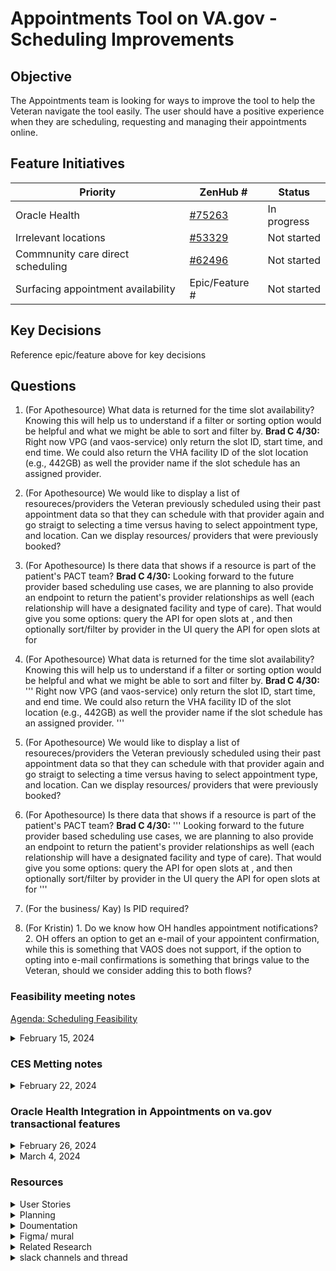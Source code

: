 # Appointments Tool on VA.gov - Scheduling Improvements

## Objective
The Appointments team is looking for ways to improve the tool to help the Veteran navigate the tool easily. The user should have a positive experience when they are scheduling, requesting and managing their appointments online. 



## Feature Initiatives 

| Priority | ZenHub #  | Status | 
| ------- | ---------- | ----- | 
| Oracle Health  | [#75263](https://app.zenhub.com/workspaces/appointments-product-management-63d2b0c51ad23091ff211acb/issues/gh/department-of-veterans-affairs/va.gov-team/75263) | In progress | 
|Irrelevant locations | [#53329](https://app.zenhub.com/workspaces/appointments-product-management-63d2b0c51ad23091ff211acb/issues/gh/department-of-veterans-affairs/va.gov-team/53329) | Not started | 
| Commnunity care direct scheduling | [#62496](https://app.zenhub.com/workspaces/appointments-product-management-63d2b0c51ad23091ff211acb/issues/gh/department-of-veterans-affairs/va.gov-team/62496) | Not started |
| Surfacing appointment availability | Epic/Feature # | Not started | 

## Key Decisions

Reference epic/feature above for key decisions


## Questions

1. (For Apothesource) What data is returned for the time slot availability? Knowing this will help us to understand if a filter or sorting option would be helpful and what we might be able to sort and filter by. **Brad C 4/30:** Right now VPG (and vaos-service) only return the slot ID, start time, and end time. We could also return the VHA facility ID of the slot location (e.g., 442GB) as well the provider name if the slot schedule has an assigned provider.
2. (For Apothesource) We would like to display a list of resoureces/providers the Veteran previously scheduled using their past appointment data so that they can schedule with that provider again and go straigt to selecting a time versus having to select appointment type, and location. Can we display resources/ providers that were previously booked? 
3. (For Apothesource) Is there data that shows if a resource is part of the patient's PACT team?
**Brad C 4/30:** Looking forward to the future provider based scheduling use cases, we are planning to also provide an endpoint to return the patient's provider relationships as well (each relationship will have a designated facility and type of care). That would give you some options:
query the API for open <type of care> slots at <location ID>, and then optionally sort/filter by provider in the UI
query the API for open <type of care> slots at <location ID> for <provider ID>
1. (For Apothesource) What data is returned for the time slot availability? Knowing this will help us to understand if a filter or sorting option would be helpful and what we might be able to sort and filter by. 
**Brad C 4/30:** 
'''
Right now VPG (and vaos-service) only return the slot ID, start time, and end time. 
We could also return the VHA facility ID of the slot location (e.g., 442GB) as well the provider name if the slot schedule has an assigned provider.
'''

2. (For Apothesource) We would like to display a list of resoureces/providers the Veteran previously scheduled using their past appointment data so that they can schedule with that provider again and go straigt to selecting a time versus having to select appointment type, and location. Can we display resources/ providers that were previously booked? 

3. (For Apothesource) Is there data that shows if a resource is part of the patient's PACT team?
**Brad C 4/30:** 
'''
Looking forward to the future provider based scheduling use cases, we are planning to also provide an endpoint to return the patient's provider relationships as well (each relationship will have a designated facility and type of care). That would give you some options:
query the API for open <type of care> slots at <location ID>, and then optionally sort/filter by provider in the UI
query the API for open <type of care> slots at <location ID> for <provider ID>
'''
4. (For the business/ Kay) Is PID required?
5. (For Kristin) 1. Do we know how OH handles appointment notifications? 2. OH offers an option to get an e-mail of your appointent confirmation, while this is something that VAOS does not support, if the option to opting into e-mail confirmations is something that brings value to the Veteran, should we consider adding this to both flows?



        
### Feasibility meeting notes  
[Agenda: Scheduling Feasibility](https://docs.google.com/document/d/1i2dFmGFazNDUBeynta1IvIBbYSAjscYUNfVTvH-tcXg/edit?usp=sharing) 
<details>
<summary>February 15, 2024</summary>

- **Irrelevant locations**: Kay asked, will the list of relevant locations include CC? Yes, if they are eligible. List can be based on drive time to nearest VA from address on file. We should explore what personalization might look like 
- **Surfacing Availability:** We might be able to see more available options in the future such as phone or video appointments. - Oracle Health Scheduling: Non-negotiable: PID. Kay asked how can we get more care types added and then when they are added how do we handle the Veteran navigating a really long list of care types? We should explore chat options for scheduling
- **Direct scheduling for Community Care:** How can we make referrals part of the scheduling process. We will need to work with IVC to understand what is already being done for CC scheduling.
- **Prioritization:** #1 OH #2 Irrelevant locations and or CC. #3 Availability 

</details>

### CES Metting notes


<details>
<summary>February 22, 2024</summary>


In regards to our CES call today about Community Care appointments in Oracle Health, per Anthony Pilozzi, they are sending appointments recorded ini HSRM back to Cerner (aka Oracle Health). If we can distinguish Community Care appointments from VA appointments in Oracle Health we could just filter out those appointments so they aren't displayed to the Veteran.bility 

</details>

### Oracle Health Integration in Appointments on va.gov transactional features

<details>
<summary>February 26, 2024</summary>

I. **Cancelation Reason**
   - VHA has paired down the cancelation reasons down, so now it is only 5 or so. It is restricted in revenue cycle. 
   - Tia A will share list. 
   - Do we need any logic around what is cancellable? Match VAOS today or just the Mental Health flag? Brad C
   - What is the meaning of cancelation data? For staff? For veterans? (Brad C)
   - We want to prevent veterans from canceling in certain situations for example mental health.
   - We want to be consistent and standard across facilities (Tia)
   - Cerner publishes these rules in their FHIR documentation. 
   - In OH, multiple resources are tied to one appointment. For example for surgery, imaging machines etc. You may have to cancel each resource (Tia)
   - Is there an exclusion list for cancelable appointments?
   - There is not a list of the non-cancelable but there is a list of types that have to offer direct schedule. (Tia)
   - Anything that is not listed in the TOC list, those are VAOS required. 
   - (Anything that is list is also cancelable) (Tia)
   - We can put together an exclusion list of appointments we do not want the Veterans can cancel. 

II. **VAOS Configuration**
   - The facility has the ability to disable direct scheduling etc. Do you see it being possible to come up with a policy on a high level to implement on the VistA side? (Brad C)
   - Yes- that would be the idea. It would require us to force the hand of the facilities. Limit what facilities can enable/ disable. (Tia)
   - Anyone with the supervisor key at a facility can change the configuration in VATS. I think it should be IVC’s direction to say who is allowed to do this and what the policy should be. (Brad C)
   - Sites were concerned about their inability to manage patients who already have appointments, ensuring that patients are not inadvertently requesting additional appointments for the same issue they are already scheduled for. (Tia)
   - Want to be able to open up access to patients to direct schedule but then they can schedule with anyone maybe even someone on the other side of the country. 
   - Not going to have requests with OH because they might be able to request a time at 4:30 when it is 4:26 and the staff will miss that. 
   - We would like to start creating a list of policies and checks. (Brad C )

III. **Current Scheduling Capabilities**
   - What can they schedule today? (Jeff)
   - For Self scheduling: Face to face and telephone (Tia)

IV. **Baseline Requirements and Ideal SOP**
   - What are the baseline requirements and the nice to have? (Brad C)
   - If we could follow the VAOS SOP that would be ideal. 

V. **Message Center and Location Selection**
   - It is not ideal for patients to request appointments in message center in OH (Tia) 
   - There are advantages to picking location first and is something we are looking into on the VAOS side. (Jeff)

VI. **Patient Appointment Restrictions**
   - We want to restrict patients from being able to schedule an appointment with someone they have never been seen before. We do not want them to be able to see options that they should not been seen at like across the country on OH
</details>

<details>
         
<summary>March 4, 2024</summary>
Scheduling Configuration:
- Each facility has its own configuration for scheduling policies for various types of care.
- Supervisors at facilities can make changes to scheduling options.
- Policies can be set regarding the number of open appointment requests a veteran can have at a given time.
- Direct booking and appointment requests can be enabled or disabled based on criteria like “encounter” time frame.
 
Cancellations:
- Tia is going to chat with program offices to determine the national standard for cancellations.
- The current system allows for cancellations, but there's a need to consider which types of appointments should be cancellable.
- The policy around cancellations needs to be looked at.
- Brad- selectively adding overrides and changing policies for appointments outside standard care types.
- We need to look into how to manage cancellations based on medical service or appointment type in Oracle Health. 

Patient status:
- Brad- there are implications determining patient status (new or established) for specific services like amputation.
- TIA - patient status shouldn't restrict scheduling for certain services.

Appointment Display in Portal:
- Melissa- the display of appointment details in the portal, specifically regarding provider names or the “with” category might be confusing.  
- Brad - need to ensure accurate and user-friendly display of appointment details even if it is based on resources, including providers, rooms, or equipment.

Patient friendly names:
- Tia- we need to standardize patient facing naming conventions. 

</details>

### Resources
<details>
         
<summary>User Stories</summary>

### User Stories
- **Multi-modality functionality:** As a veteran scheduling online using the Appointments tool on va.gov, I want the option to choose between scheduling in-person, telehealth, or phone doctor appointments, so that I can access healthcare services in a manner that best suits my needs and preferences.
- **Progress indicator:** As a veteran scheduling online using the Appointments tool on va.gov, I want a clickable progress indicator that allows me to navigate back to previous steps in the scheduling process, so that I can review and edit my information if needed. Additionally, I want the progress indicator to visually represent where I am in the scheduling process, providing clear guidance on the steps remaining to complete scheduling my appointment.
- **Create a path to register:** As a veteran sorting appointments by location, I want to see all nearby facilities displayed, regardless of whether I am currently registered there. If I am not registered at a nearby facility, I need clear information on how to register. This change will better meet my needs as a user, as I am likely not established at nearby facilities and need to easily identify available options for healthcare services.
- **Scheduling context up front:** As a Veteran scheduling an appointment, I want to see available options in the facility list and see why a I might not be able to schedule at a facility.
- **Appointment requests:** As a Veteran unable to directly schedule an appointment at an OH facility, I want a clear path to request an appointment, ensuring I can still access healthcare services even if direct scheduling is unavailable.
- **Surface availability:** As a Veteran searching for appointment availability, I want a streamlined process to compare appointment times across multiple clinics, eliminating the need to navigate back and forth between options.

</details>

<details>
         
<summary>Planning</summary>

[UX Plan: Scheduling improvements](https://docs.google.com/document/d/1dliQbhR3IiJqp0qLf43LBjyJKh1Fyq2Ndn0WT71gphU/edit?usp=sharing)

</details>

<details>
         
<summary>Doumentation</summary>

- [Scheduling problem statements](https://docs.google.com/presentation/d/1YtBj0Vs2ne3eH-nz9wRyfEZ0tQ1ns99j3cQSn4xl8Ss/edit?usp=sharing)
- [20240304 VAOS OH Policy Discussion.pdf](https://github.com/department-of-veterans-affairs/va.gov-team/files/14670407/20240304.VAOS.OH.Policy.Discussion.pdf)
- [Cerner Millennium Patient Self-Referral Direct Scheduling SOP - update_05302023- Signed.pdf](https://github.com/department-of-veterans-affairs/va.gov-team/files/14843268/Cerner.Millennium.Patient.Self-Referral.Direct.Scheduling.SOP.-.update_05302023-.Signed.pdf)
- [FE logic for Choose a location page](https://github.com/department-of-veterans-affairs/va.gov-team/blob/master/products/health-care/appointments/va-online-scheduling/initiatives/scheduling-improvements/FE-logic-find-a-location-page.md)
- [OH Cancelation rules](https://github.com/department-of-veterans-affairs/va.gov-team/blob/master/products/health-care/appointments/appointments-oracle-health-integration/engineering/cancellation-rules.md)
  


</details>

<details>
         
<summary>Figma/ mural</summary>

- [Comparative Analysis Screenshots - Scheduling](https://app.mural.co/t/adhoccorporateworkspace2583/m/adhoccorporateworkspace2583/1637784544680/e384b1769cc9a12660f87ba02c5930545314d7cd?sender=uff1791dd79ec763420518644)
- [Figjam OH user flow](https://www.figma.com/file/iZCDnZmB5pSeFbEwZmIL3x/OH-User-flow?type=whiteboard&node-id=0%3A1&t=sZQaB1MOzWAa62MP-1)
- [Figjam for feasibility questions](https://www.figma.com/file/yPkd63oshqKiVEqYOpsICr/Feasibility-exploration?type=whiteboard&node-id=0%3A1&t=u6KP3BOCT6gGmqL0-1)
- [2019 CC flow](https://www.figma.com/file/Ti2icsdnrw2ogJGfXsqcYP/Archived---2019-Community-Care-Flow-%7C-Appointments-FE?type=design&node-id=102%3A6926&mode=design&t=xmiYSM9EJz7j3tq8-1)
- [2020 Update prototype](https://www.figma.com/file/eoMzjKgMOFuLosP3xBaD77/Archived---Select-community-care-provider-prototype-%7C-Appointments-FE?type=design&node-id=0-310&mode=design&t=IA4X263BNaKU02xF-4)

</details>

<details>
         
<summary>Related Research</summary>

- [Selecting a facility: question roundup](https://github.com/department-of-veterans-affairs/va.gov-team-sensitive/blob/master/products/health-care/appointments/research/2022-12-provider-based-multi-modality-scheduling-discovery/discovery-round-1-internal.md)

- [CC flow usability test](https://github.com/department-of-veterans-affairs/va.gov-team/blob/master/products/health-care/appointments/va-online-scheduling/research/2020-10-cc-provider-selection-usability/research-findings.md#findings-and-recommendations) < First finding is a must-read
  
- [Interviews with CC scheduling Managers](https://github.com/department-of-veterans-affairs/va.gov-team/blob/master/products/facilities/medical-centers/initiatives/2020-community-care/research-findings.md)
- [In person staff facing research](https://github.com/department-of-veterans-affairs/va.gov-team-sensitive/blob/master/products/health-care/appointments/research/2023-09-provider-based-scheduling-research/report.md)

- [Veteran Preferred Facilities Research Report](https://github.com/department-of-veterans-affairs/va.gov-team/blob/master/products/health-care/appointments/va-online-scheduling/research/2021-05-facilities-personalization-research/research-findings.md#participant-expectations-and-preferences-when-choosing-care-at-a-va-facility)

</details>

<details>
         
<summary>slack channels and thread</summary>

- [appointments-oracle-health-integration](https://dsva.slack.com/archives/C062LRFAX7S)

</details>

